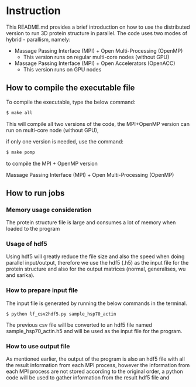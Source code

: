 # Instruction

This README.md provides a brief introduction on how to use the distributed version to run 3D protein structure in parallel. The code uses two modes of hybrid - parallism, namely:
- Massage Passing Interface (MPI) + Open Multi-Processing (OpenMP)
  - This version runs on regular multi-core nodes (without GPU)
- Massage Passing Interface (MPI) + Open Accelerators (OpenACC)
  - This version runs on GPU nodes 

## How to compile the executable file

To compile the executable, type the below command:

```sh
$ make all
```
This will compile all two versions of the code, the MPI+OpenMP version can run on multi-core node (without GPU), 

 if only one version is needed, use the command:

```sh
$ make pomp
```

to compile the MPI + OpenMP version

Massage Passing Interface (MPI) + Open Multi-Processing (OpenMP)

## How to run jobs

### Memory usage consideration

The protein structure file is large and consumes a lot of memory when loaded to the program

### Usage of hdf5

Using hdf5 will greatly reduce the file size and also the speed when doing parallel input/output, therefore we use the hdf5 (.h5) as the input file for the protein structure and also for the output matrices (normal, generalises, wu and sarika).

### How to prepare input file

The input file is generated by running the below commands in the terminal.

```
$ python lf_csv2hdf5.py sample_hsp70_actin
```

The previous csv file will be converted to an hdf5 file named sample_hsp70_actin.h5 and will be used as the input file for the program.

### How to use output file

As mentioned earlier, the output of the program is also an hdf5 file with all the result information from each MPI process, however the information from each MPI process are not stored according to the original order, a python code will be used to gather information from the result hdf5 file and 







